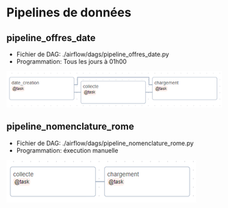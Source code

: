 # Pipelines de données

## pipeline_offres_date

- Fichier de DAG: ./airflow/dags/pipeline_offres_date.py
- Programmation: Tous les jours à 01h00

![Graphe pipeline_offres_date](/doc/img/pipeline_offres_date.png)

## pipeline_nomenclature_rome

- Fichier de DAG: ./airflow/dags/pipeline_nomenclature_rome.py
- Programmation: éxecution manuelle

![Graphe pipeline_nomenclature_rome](/doc/img/pipeline_nomenclature_rome.png)